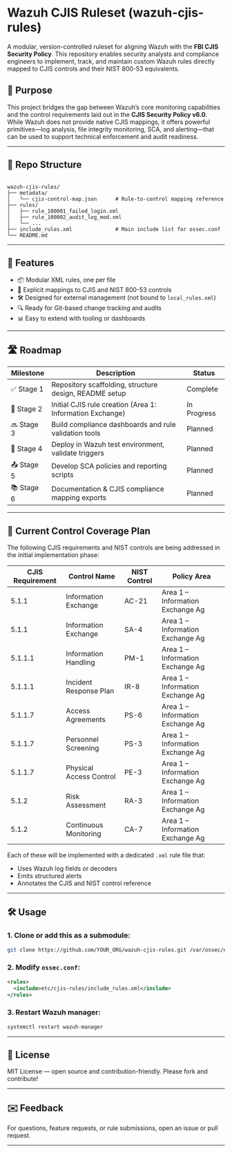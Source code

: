 # Wazuh CJIS Ruleset (wazuh-cjis-rules)

A modular, version-controlled ruleset for aligning Wazuh with the **FBI CJIS Security Policy**. This repository enables security analysts and compliance engineers to implement, track, and maintain custom Wazuh rules directly mapped to CJIS controls and their NIST 800-53 equivalents.

## 🎯 Purpose

This project bridges the gap between Wazuh’s core monitoring capabilities and the control requirements laid out in the **CJIS Security Policy v6.0**. While Wazuh does not provide native CJIS mappings, it offers powerful primitives—log analysis, file integrity monitoring, SCA, and alerting—that can be used to support technical enforcement and audit readiness.

---

## 📂 Repo Structure

```

wazuh-cjis-rules/
├── metadata/
│   └── cjis-control-map.json      # Rule-to-control mapping reference
├── rules/
│   ├── rule_100001_failed_login.xml
│   ├── rule_100002_audit_log_mod.xml
│   └── ...
├── include_rules.xml              # Main include list for ossec.conf
└── README.md

```

---

## 🧩 Features

- 📦 Modular XML rules, one per file
- 🔐 Explicit mappings to CJIS and NIST 800-53 controls
- 🛠️ Designed for external management (not bound to `local_rules.xml`)
- 🔍 Ready for Git-based change tracking and audits
- 📊 Easy to extend with tooling or dashboards

---

## 🛣️ Roadmap

| Milestone | Description | Status |
|----------|-------------|--------|
| ✅ Stage 1 | Repository scaffolding, structure design, README setup | Complete |
| 🔧 Stage 2 | Initial CJIS rule creation (Area 1: Information Exchange) | In Progress |
| 🔜 Stage 3 | Build compliance dashboards and rule validation tools | Planned |
| 🧪 Stage 4 | Deploy in Wazuh test environment, validate triggers | Planned |
| 📤 Stage 5 | Develop SCA policies and reporting scripts | Planned |
| 📚 Stage 6 | Documentation & CJIS compliance mapping exports | Planned |

---

## 📌 Current Control Coverage Plan

The following CJIS requirements and NIST controls are being addressed in the initial implementation phase:

| CJIS Requirement | Control Name                                         | NIST Control | Policy Area                         |
|------------------|------------------------------------------------------|--------------|--------------------------------------|
| 5.1.1            | Information Exchange                                 | AC-21        | Area 1 – Information Exchange Ag     |
| 5.1.1            | Information Exchange                                 | SA-4         | Area 1 – Information Exchange Ag     |
| 5.1.1.1          | Information Handling                                 | PM-1         | Area 1 – Information Exchange Ag     |
| 5.1.1.1          | Incident Response Plan                               | IR-8         | Area 1 – Information Exchange Ag     |
| 5.1.1.7          | Access Agreements                                    | PS-6         | Area 1 – Information Exchange Ag     |
| 5.1.1.7          | Personnel Screening                                  | PS-3         | Area 1 – Information Exchange Ag     |
| 5.1.1.7          | Physical Access Control                              | PE-3         | Area 1 – Information Exchange Ag     |
| 5.1.2            | Risk Assessment                                      | RA-3         | Area 1 – Information Exchange Ag     |
| 5.1.2            | Continuous Monitoring                                | CA-7         | Area 1 – Information Exchange Ag     |

Each of these will be implemented with a dedicated `.xml` rule file that:
- Uses Wazuh log fields or decoders
- Emits structured alerts
- Annotates the CJIS and NIST control reference

---

## 🛠 Usage

### 1. Clone or add this as a submodule:
```bash
git clone https://github.com/YOUR_ORG/wazuh-cjis-rules.git /var/ossec/etc/cjis-rules
```

### 2. Modify `ossec.conf`:

```xml
<rules>
  <include>etc/cjis-rules/include_rules.xml</include>
</rules>
```

### 3. Restart Wazuh manager:

```bash
systemctl restart wazuh-manager
```

---

## 📜 License

MIT License — open source and contribution-friendly. Please fork and contribute!

---

## ✉️ Feedback

For questions, feature requests, or rule submissions, open an issue or pull request.

---
